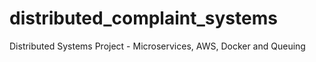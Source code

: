 # distributed_complaint_systems
Distributed Systems Project - Microservices, AWS, Docker and Queuing
